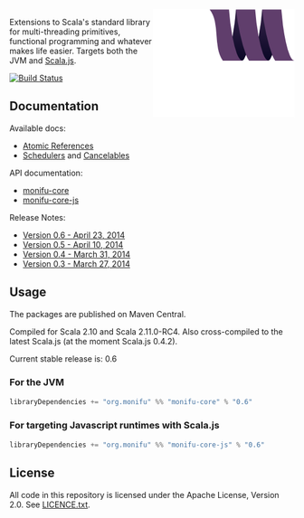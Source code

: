 <img src="docs/assets/monifu.png" align="right" />

Extensions to Scala's standard library for multi-threading primitives, functional programming and whatever makes life easier. Targets both the JVM and [Scala.js](http://www.scala-js.org/).

[![Build Status](https://travis-ci.org/alexandru/monifu.png?branch=master)](https://travis-ci.org/alexandru/monifu)

## Documentation

Available docs:

* [Atomic References](docs/atomic.md) 
* [Schedulers](docs/schedulers.md) and [Cancelables](docs/cancelables.md)

API documentation:

* [monifu-core](http://www.monifu.org/monifu-core/current/api/)
* [monifu-core-js](http://www.monifu.org/monifu-core-js/current/api/)

Release Notes:

* [Version 0.6 - April 23, 2014](/docs/release-notes/0.6.md)
* [Version 0.5 - April 10, 2014](/docs/release-notes/0.5.md)
* [Version 0.4 - March 31, 2014](/docs/release-notes/0.4.md)
* [Version 0.3 - March 27, 2014](/docs/release-notes/0.3.md)

## Usage

The packages are published on Maven Central.

Compiled for Scala 2.10 and Scala 2.11.0-RC4. Also cross-compiled to
the latest Scala.js (at the moment Scala.js 0.4.2).

Current stable release is: 0.6

### For the JVM

```scala
libraryDependencies += "org.monifu" %% "monifu-core" % "0.6"
```

### For targeting Javascript runtimes with Scala.js

```scala
libraryDependencies += "org.monifu" %% "monifu-core-js" % "0.6"
```

## License

All code in this repository is licensed under the Apache License, Version 2.0.
See [LICENCE.txt](./LICENSE.txt).
